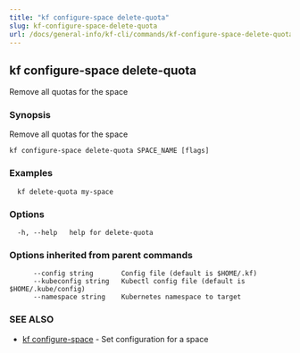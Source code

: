 ```yaml
---
title: "kf configure-space delete-quota"
slug: kf-configure-space-delete-quota
url: /docs/general-info/kf-cli/commands/kf-configure-space-delete-quota/
---
```

## kf configure-space delete-quota

Remove all quotas for the space

### Synopsis

Remove all quotas for the space

```
kf configure-space delete-quota SPACE_NAME [flags]
```

### Examples

```
  kf delete-quota my-space
```

### Options

```
  -h, --help   help for delete-quota
```

### Options inherited from parent commands

```
      --config string       Config file (default is $HOME/.kf)
      --kubeconfig string   Kubectl config file (default is $HOME/.kube/config)
      --namespace string    Kubernetes namespace to target
```

### SEE ALSO

* [kf configure-space](/docs/general-info/kf-cli/commands/kf-configure-space/)	 - Set configuration for a space

